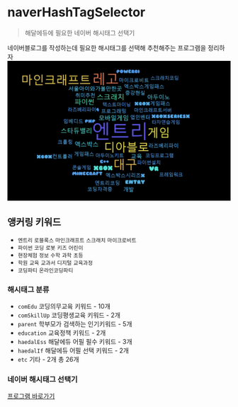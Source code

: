 # naverHashTagSelector
> 해달에듀에 필요한 네이버 해시태그 선택기

네이버블로그를 작성하는데 필요한 해시태그를 선택해 추천해주는 프로그램을 정리하자  
![네이버키워드 시각화 예](230703_네이버키워드_편집본_시각화.PNG)

## 앵커링 키워드
* `엔트리` `로블록스` `마인크래프트` `스크래치` `마이크로비트` 
* `파이썬` `코딩` `로봇` `키즈` `어린이` 
* `현장체험` `정보` `수학` `과학` `초등` 
* `학원` `교육` `교과서` `디지털` `교육과정` 
* `코딩파티` `온라인코딩파티`

### 해시태그 분류
* `comEdu` 코딩의무교육 키워드 - 10개
* `comSkillUp` 코딩평생교육 키워드 - 2개
* `parent` 학부모가 검색하는 인기키워드 - 5개
* `education` 교육정책 키워드 - 2개
* `haedalEss` 해달에듀 어필 필수 키워드 - 3개
* `haedalIf` 해달에듀 어필 선택 키워드 - 2개
* `etc` 기타 - 2개
총 26개

### 네이버 해시태그 선택기
[프로그램 바로가기](naverHashTagSelector.py)